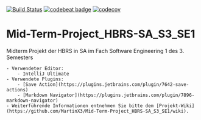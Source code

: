 [![Build Status](https://travis-ci.org/MartinX3/Mid-Term-Project_HBRS-SA_S3_SE1.svg?branch=master)](https://travis-ci.org/MartinX3/Mid-Term-Project_HBRS-SA_S3_SE1)
[![codebeat badge](https://codebeat.co/badges/8eaceef3-114a-4b2c-a7d7-528df4fcbeeb)](https://codebeat.co/projects/github-com-martinx3-mid-term-project_hbrs-sa_s3_se1-master)
[![codecov](https://codecov.io/gh/MartinX3/Mid-Term-Project_HBRS-SA_S3_SE1/branch/master/graph/badge.svg)](https://codecov.io/gh/MartinX3/Mid-Term-Project_HBRS-SA_S3_SE1)

# Mid-Term-Project_HBRS-SA_S3_SE1
Midterm Projekt der HBRS in SA im Fach Software Engineering 1 des 3. Semesters

    - Verwendeter Editor:
        - IntelliJ Ultimate
    - Verwendete Plugins:
        - [Save Action](https://plugins.jetbrains.com/plugin/7642-save-actions)
        - [Markdown Navigator](https://plugins.jetbrains.com/plugin/7896-markdown-navigator)
    - Weiterführende Informationen entnehmen Sie bitte dem [Projekt-Wiki](https://github.com/MartinX3/Mid-Term-Project_HBRS-SA_S3_SE1/wiki).

